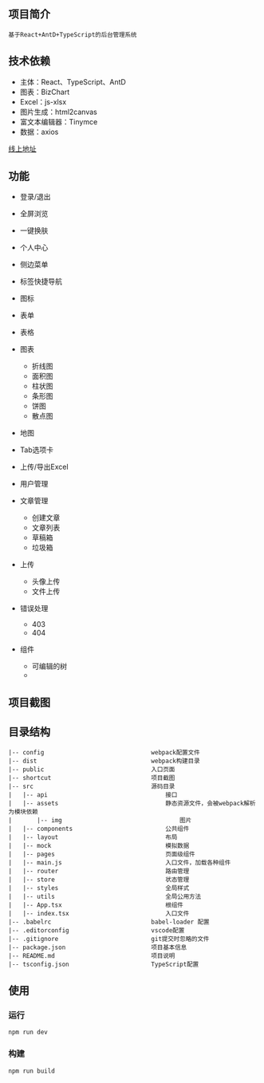 ## 项目简介

    基于React+AntD+TypeScript的后台管理系统

## 技术依赖
- 主体：React、TypeScript、AntD
- 图表：BizChart
- Excel：js-xlsx
- 图片生成：html2canvas
- 富文本编辑器：Tinymce
- 数据：axios

[线上地址](https://wluyao.github.io/admin/dist/index.html)  

## 功能

- 登录/退出

- 全屏浏览

- 一键换肤

- 个人中心

- 侧边菜单

- 标签快捷导航

- 图标

- 表单

- 表格

- 图表

  - 折线图
  - 面积图
  - 柱状图
  - 条形图
  - 饼图
  - 散点图

- 地图
- Tab选项卡

- 上传/导出Excel

- 用户管理

- 文章管理
  - 创建文章
  - 文章列表
  - 草稿箱
  - 垃圾箱

- 上传
  - 头像上传
  - 文件上传

- 错误处理
  - 403
  - 404

- 组件
  - 可编辑的树
  - 

##  项目截图




## 目录结构

```
|-- config					            webpack配置文件
|-- dist								webpack构建目录
|-- public					            入口页面
|-- shortcut							项目截图
|-- src									源码目录
|	|-- api									接口
|	|-- assets								静态资源文件，会被webpack解析为模块依赖
|		|-- img									图片
|	|-- components                      	公共组件
|	|-- layout								布局
|	|-- mock								模拟数据
|	|-- pages								页面级组件	
|	|-- main.js								入口文件，加载各种组件
|	|-- router							    路由管理	
|	|-- store							    状态管理	
|	|-- styles							    全局样式	
|	|-- utils								全局公用方法	
|	|-- App.tsx								根组件
|	|-- index.tsx							入口文件
|-- .babelrc							babel-loader 配置
|-- .editorconfig					    vscode配置
|-- .gitignore							git提交时忽略的文件
|--	package.json						项目基本信息
|-- README.md							项目说明
|-- tsconfig.json						TypeScript配置
```



## 使用

### 运行

```
npm run dev
```

###  构建

```
npm run build
```

